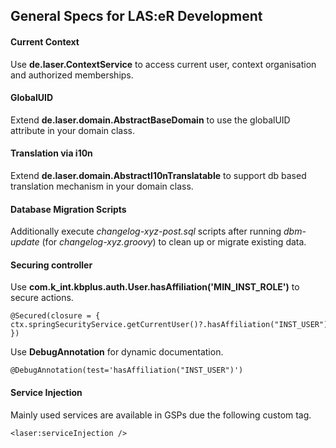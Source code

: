
## General Specs for LAS:eR Development

#### Current Context

Use **de.laser.ContextService** to access current user, 
context organisation and authorized memberships.

#### GlobalUID

Extend **de.laser.domain.AbstractBaseDomain** to use the globalUID attribute 
in your domain class.

#### Translation via i10n

Extend **de.laser.domain.AbstractI10nTranslatable** to support
db based translation mechanism in your domain class.

#### Database Migration Scripts

Additionally execute *changelog-xyz-post.sql* scripts after
running *dbm-update* (for *changelog-xyz.groovy*) to clean up or migrate existing data.

#### Securing controller

Use **com.k_int.kbplus.auth.User.hasAffiliation('MIN_INST_ROLE')** to secure actions.

    @Secured(closure = { ctx.springSecurityService.getCurrentUser()?.hasAffiliation("INST_USER") })

Use **DebugAnnotation** for dynamic documentation.

    @DebugAnnotation(test='hasAffiliation("INST_USER")')
    
#### Service Injection

Mainly used services are available in GSPs due the following custom tag.

    <laser:serviceInjection />
